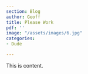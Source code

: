 ```yaml
---
section: Blog
author: Geoff
title: Please Work
pdf: ''
image: "/assets/images/6.jpg"
categories:
- Dude

---
```

This is content.